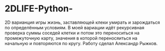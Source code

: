 # 2DLIFE-Python-
2D варианция игры жизнь, заставляющей клеки умирать и зарождаться по определённым условиям. В моей вариации идёт рекурсивная проверка суммы соседей клетки и потом это переноситься на промежуточную карту, значения в которой переносяиться на начальную и повторяются по кругу. Работу сделал Александр Рыжков.
